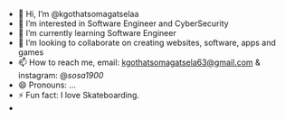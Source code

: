 - 👋 Hi, I’m @kgothatsomagatselaa
- 👀 I’m interested in Software Engineer and CyberSecurity
- 🌱 I’m currently learning Software Engineer
- 💞️ I’m looking to collaborate on creating websites, software, apps and games
- 📫 How to reach me, email: kgothatsomagatsela63@gmail.com & instagram: @_sosa1900_ 
- 😄 Pronouns: ...
- ⚡ Fun fact: I love Skateboarding.
- 

<!---
kgothatsomagatselaa/kgothatsomagatselaa is a ✨ special ✨ repository because its `README.md` (this file) appears on your GitHub profile.
You can click the Preview link to take a look at your changes.
--->
